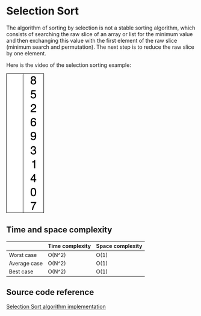 # Selection Sort

The algorithm of sorting by selection is not a stable sorting algorithm, which consists of searching the raw slice of an array or list for the minimum value and then exchanging this value with the first element of the raw slice (minimum search and permutation). The next step is to reduce the raw slice by one element.

Here is the video of the selection sorting example:

![Insertion Sort](./Media/selection-sort.gif)


## Time and space complexity

|              	| Time complexity 	| Space complexity 	|
|--------------	|-----------------	|------------------	|
| Worst case   	| O(N^2)          	| O(1)             	|
| Average case 	| O(N^2)          	| O(1)             	|
| Best case    	| O(N^2)           	| O(1)             	|


## Source code reference

[Selection Sort algorithm implementation](../../Algorithms/SortingAlgorithms/SelectionSorter.cs)
